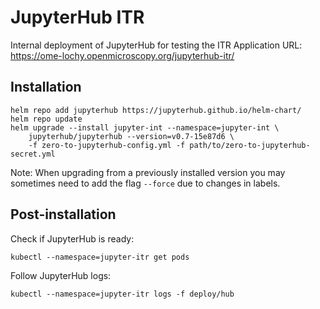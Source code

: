 # JupyterHub ITR

Internal deployment of JupyterHub for testing the ITR
Application URL: https://ome-lochy.openmicroscopy.org/jupyterhub-itr/


## Installation

    helm repo add jupyterhub https://jupyterhub.github.io/helm-chart/
    helm repo update
    helm upgrade --install jupyter-int --namespace=jupyter-int \
        jupyterhub/jupyterhub --version=v0.7-15e87d6 \
        -f zero-to-jupyterhub-config.yml -f path/to/zero-to-jupyterhub-secret.yml

Note: When upgrading from a previously installed version you may sometimes need to add the flag `--force` due to changes in labels.


## Post-installation

Check if JupyterHub is ready:

    kubectl --namespace=jupyter-itr get pods

Follow JupyterHub logs:

    kubectl --namespace=jupyter-itr logs -f deploy/hub
